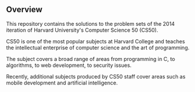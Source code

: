## Overview

This repository contains the solutions to the problem sets of the 2014 iteration of Harvard University's Computer Science 50 (CS50).

CS50 is one of the most popular subjects at Harvard College and teaches the intellectual enterprise of computer science and the art of programming.

The subject covers a broad range of areas from programming in C, to algorithms, to web development, to security issues.

Recently, additional subjects produced by CS50 staff cover areas such as mobile development and artificial intelligence.
